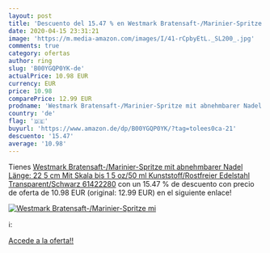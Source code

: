```yaml
---
layout: post
title: 'Descuento del 15.47 % en Westmark Bratensaft-/Marinier-Spritze mi'
date: 2020-04-15 23:31:21
image: 'https://m.media-amazon.com/images/I/41-rCpbyEtL._SL200_.jpg'
comments: true
category: ofertas
author: ring
slug: 'B00YGQP0YK-de'
actualPrice: 10.98 EUR
currency: EUR
price: 10.98
comparePrice: 12.99 EUR
prodname: 'Westmark Bratensaft-/Marinier-Spritze mit abnehmbarer Nadel  Länge: 22 5 cm  Mit Skala bis 1 5 oz/50 ml  Kunststoff/Rostfreier Edelstahl  Transparent/Schwarz  61422280'
country: 'de'
flag: '🇩🇪'
buyurl: 'https://www.amazon.de/dp/B00YGQP0YK/?tag=tolees0ca-21'
descuento: '15.47'
average: '10.98'
---
```


Tienes [Westmark Bratensaft-/Marinier-Spritze mit abnehmbarer Nadel  Länge: 22 5 cm  Mit Skala bis 1 5 oz/50 ml  Kunststoff/Rostfreier Edelstahl  Transparent/Schwarz  61422280](https://www.amazon.de/dp/B00YGQP0YK/?tag=tolees0ca-21) con un 15.47 % de descuento con precio de oferta de 10.98 EUR (original: 12.99 EUR) en el siguiente enlace!

[![Westmark Bratensaft-/Marinier-Spritze mi](https://m.media-amazon.com/images/I/41-rCpbyEtL._SL200_.jpg)](https://www.amazon.de/dp/B00YGQP0YK/?tag=tolees0ca-21)

ℹ️:


[Accede a la oferta!!](https://www.amazon.de/dp/B00YGQP0YK/?tag=tolees0ca-21)
